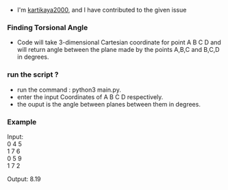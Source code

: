 * I'm [kartikaya2000](https://github.com/kartikaya2000), and I have contributed
  to the given issue

### Finding Torsional Angle 

* Code will take 3-dimensional Cartesian coordinate for point A B C D and will 
  return angle between the plane made by the points A,B,C and B,C,D in degrees.

### run the script ?

* run the command : python3 main.py.
* enter the input Coordinates of A B C D respectively.
* the ouput is the angle between planes between them in degrees.

### Example

Input:<br>
0 4 5<br>
1 7 6<br>
0 5 9<br>
1 7 2

Output:
8.19
